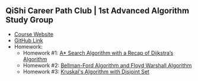## QiShi Career Path Club | 1st Advanced Algorithm Study Group

* <a href="https://www.qishicpc.com/activities/profile/227/" target="_blank">Course Website</a>
* <a href="https://github.com/smartzdp/smartzdp.github.io/tree/master/qishicpc/aa001/" target="_blank">GitHub Link</a>
* Homework:
  * Homework #1: <a href="https://smartzdp.github.io/qishicpc/aa001/hw1.html" target="_blank">A* Search Algorithm with a Recap of Dijkstra’s Algorithm</a>
  * Homework #2: <a href="https://smartzdp.github.io/qishicpc/aa001/hw2.html" target="_blank">Bellman-Ford Algorithm and Floyd Warshall Algorithm</a>
  * Homework #3: <a href="https://smartzdp.github.io/qishicpc/aa001/hw3.html" target="_blank">Kruskal's Algorithm with Disjoint Set</a>

